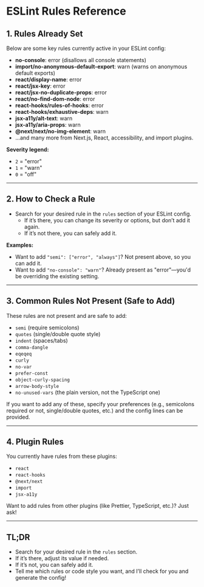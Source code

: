 # ESLint Rules Reference

## 1. Rules Already Set

Below are some key rules currently active in your ESLint config:

- **no-console**: error (disallows all console statements)
- **import/no-anonymous-default-export**: warn (warns on anonymous default exports)
- **react/display-name**: error
- **react/jsx-key**: error
- **react/jsx-no-duplicate-props**: error
- **react/no-find-dom-node**: error
- **react-hooks/rules-of-hooks**: error
- **react-hooks/exhaustive-deps**: warn
- **jsx-a11y/alt-text**: warn
- **jsx-a11y/aria-props**: warn
- **@next/next/no-img-element**: warn
- ...and many more from Next.js, React, accessibility, and import plugins.

**Severity legend:**

- `2` = "error"
- `1` = "warn"
- `0` = "off"

---

## 2. How to Check a Rule

- Search for your desired rule in the `rules` section of your ESLint config.
  - If it’s there, you can change its severity or options, but don’t add it again.
  - If it’s not there, you can safely add it.

**Examples:**

- Want to add `"semi": ["error", "always"]`? Not present above, so you can add it.
- Want to add `"no-console": "warn"`? Already present as "error"—you'd be overriding the existing setting.

---

## 3. Common Rules Not Present (Safe to Add)

These rules are not present and are safe to add:

- `semi` (require semicolons)
- `quotes` (single/double quote style)
- `indent` (spaces/tabs)
- `comma-dangle`
- `eqeqeq`
- `curly`
- `no-var`
- `prefer-const`
- `object-curly-spacing`
- `arrow-body-style`
- `no-unused-vars` (the plain version, not the TypeScript one)

If you want to add any of these, specify your preferences (e.g., semicolons required or not, single/double quotes, etc.) and the config lines can be provided.

---

## 4. Plugin Rules

You currently have rules from these plugins:

- `react`
- `react-hooks`
- `@next/next`
- `import`
- `jsx-a11y`

Want to add rules from other plugins (like Prettier, TypeScript, etc.)? Just ask!

---

## TL;DR

- Search for your desired rule in the `rules` section.
- If it’s there, adjust its value if needed.
- If it’s not, you can safely add it.
- Tell me which rules or code style you want, and I’ll check for you and generate the config!
